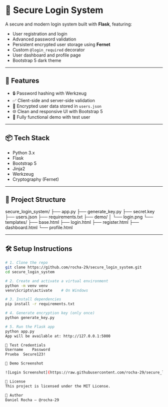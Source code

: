 # 🔐 Secure Login System

A secure and modern login system built with **Flask**, featuring:
- User registration and login
- Advanced password validation
- Persistent encrypted user storage using **Fernet**
- Custom `@login_required` decorator
- User dashboard and profile page
- Bootstrap 5 dark theme

---

## 🚀 Features

- 🔒 Password hashing with Werkzeug
- ✅ Client-side and server-side validation
- 🔐 Encrypted user data stored in `users.json`
- 🌐 Clean and responsive UI with Bootstrap 5
- 🧪 Fully functional demo with test user

---

## 📦 Tech Stack

- Python 3.x
- Flask
- Bootstrap 5
- Jinja2
- Werkzeug
- Cryptography (Fernet)

---

## 📁 Project Structure

secure_login_system/
├── app.py
├── generate_key.py
├── secret.key
├── users.json
├── requirements.txt
├── demo/
│ └── login.png
└── templates/
├── base.html
├── login.html
├── register.html
├── dashboard.html
└── profile.html


---

## 🛠️ Setup Instructions

```bash
# 1. Clone the repo
git clone https://github.com/rocha-29/secure_login_system.git
cd secure_login_system

# 2. Create and activate a virtual environment
python -m venv venv
venv\Scripts\activate    # On Windows

# 3. Install dependencies
pip install -r requirements.txt

# 4. Generate encryption key (only once)
python generate_key.py

# 5. Run the Flask app
python app.py
App will be available at: http://127.0.0.1:5000

🧪 Test Credentials
Username	Password
Prueba	Secure123!

📸 Demo Screenshot

![Login Screenshot](https://raw.githubusercontent.com/rocha-29/secure_login_system/main/demo/login.png)

📄 License
This project is licensed under the MIT License.

🌟 Author
Daniel Rocha — @rocha-29